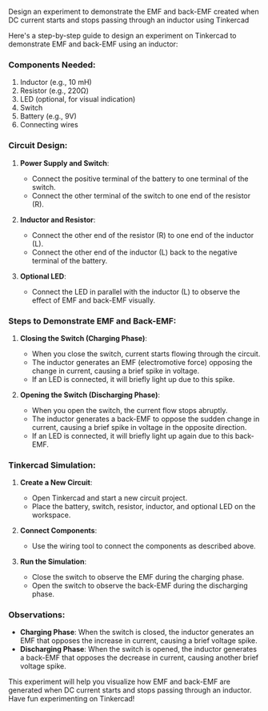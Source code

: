 Design an experiment to demonstrate the EMF and back-EMF created when DC current starts and stops passing through an inductor using Tinkercad

Here's a step-by-step guide to design an experiment on Tinkercad to demonstrate EMF and back-EMF using an inductor:

### Components Needed:
1. Inductor (e.g., 10 mH)
2. Resistor (e.g., 220Ω)
3. LED (optional, for visual indication)
4. Switch
5. Battery (e.g., 9V)
6. Connecting wires

### Circuit Design:
1. **Power Supply and Switch**:
   - Connect the positive terminal of the battery to one terminal of the switch.
   - Connect the other terminal of the switch to one end of the resistor (R).

2. **Inductor and Resistor**:
   - Connect the other end of the resistor (R) to one end of the inductor (L).
   - Connect the other end of the inductor (L) back to the negative terminal of the battery.

3. **Optional LED**:
   - Connect the LED in parallel with the inductor (L) to observe the effect of EMF and back-EMF visually.

### Steps to Demonstrate EMF and Back-EMF:
1. **Closing the Switch (Charging Phase)**:
   - When you close the switch, current starts flowing through the circuit.
   - The inductor generates an EMF (electromotive force) opposing the change in current, causing a brief spike in voltage.
   - If an LED is connected, it will briefly light up due to this spike.

2. **Opening the Switch (Discharging Phase)**:
   - When you open the switch, the current flow stops abruptly.
   - The inductor generates a back-EMF to oppose the sudden change in current, causing a brief spike in voltage in the opposite direction.
   - If an LED is connected, it will briefly light up again due to this back-EMF.

### Tinkercad Simulation:
1. **Create a New Circuit**:
   - Open Tinkercad and start a new circuit project.
   - Place the battery, switch, resistor, inductor, and optional LED on the workspace.

2. **Connect Components**:
   - Use the wiring tool to connect the components as described above.

3. **Run the Simulation**:
   - Close the switch to observe the EMF during the charging phase.
   - Open the switch to observe the back-EMF during the discharging phase.

### Observations:
- **Charging Phase**: When the switch is closed, the inductor generates an EMF that opposes the increase in current, causing a brief voltage spike.
- **Discharging Phase**: When the switch is opened, the inductor generates a back-EMF that opposes the decrease in current, causing another brief voltage spike.

This experiment will help you visualize how EMF and back-EMF are generated when DC current starts and stops passing through an inductor. Have fun experimenting on Tinkercad!

